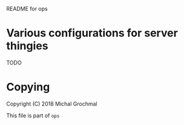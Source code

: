 README for ops


# Various configurations for server thingies

TODO


# Copying

Copyright (C) 2018 Michal Grochmal

This file is part of `ops`


